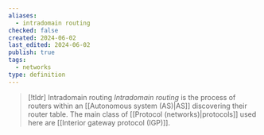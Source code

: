 ```yaml
---
aliases:
  - intradomain routing
checked: false
created: 2024-06-02
last_edited: 2024-06-02
publish: true
tags:
  - networks
type: definition
---
```

> [!tldr] Intradomain routing
> *Intradomain routing* is the process of routers within an [[Autonomous system (AS)|AS]] discovering their router table. The main class of [[Protocol (networks)|protocols]] used here are [[Interior gateway protocol (IGP)]]. 

